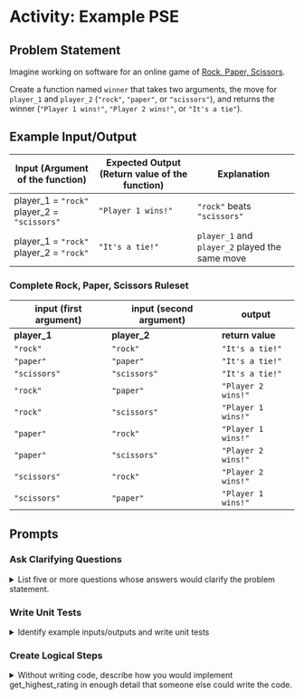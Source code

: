 # Activity: Example PSE

## Problem Statement

Imagine working on software for an online game of [Rock, Paper, Scissors](https://en.wikipedia.org/wiki/Rock_paper_scissors).

Create a function named `winner` that takes two arguments, the move for `player_1` and `player_2` (`"rock"`, `"paper"`, or `"scissors"`), and returns the winner (`"Player 1 wins!"`, `"Player 2 wins!"`, or `"It's a tie"`).

## Example Input/Output

| Input (Argument of the function) | Expected Output (Return value of the function) | Explanation|
|--|--|--|
|player_1 = `"rock"` <br> player_2 = `"scissors"`| `"Player 1 wins!"`|`"rock"` beats `"scissors"`|
|player_1 = `"rock"` <br> player_2 = `"rock"`| `"It's a tie!"`|`player_1` and `player_2` played the same move|

### Complete Rock, Paper, Scissors Ruleset
| input (first argument)| input (second argument) | output |
|--|--|--|
|**player_1** |**player_2**|**return value**|
|`"rock"`|`"rock"`|`"It's a tie!"`|
|`"paper"`|`"paper"`|`"It's a tie!"`|
|`"scissors"`|`"scissors"`|`"It's a tie!"`|
|`"rock"`|`"paper"`|`"Player 2 wins!"`|
|`"rock"`|`"scissors"`|`"Player 1 wins!"`|
|`"paper"`|`"rock"`|`"Player 1 wins!"`|
|`"paper"`|`"scissors"`|`"Player 2 wins!"`|
|`"scissors"`|`"rock"`|`"Player 2 wins!"`|
|`"scissors"`|`"paper"`|`"Player 1 wins!"`| 

## Prompts

### Ask Clarifying Questions

<details> 
 <summary>List five or more questions whose answers would clarify the problem statement.</summary>

1. How should the function handle invalid user input (i.e. player_1 = ["lizards"](https://bigbangtheory.fandom.com/wiki/Rock,_Paper,_Scissors,_Lizard,_Spock))?
2. Should a user automatically lose if they have invalid input?
3. What should happen if both users have invalid input?
4. Does capitalization matter?
5. Does extra whitespace / punctuation matter?
6. Should anything be printed to the console?
7. Is the speed / memory usage of this function important?
8. Should there be a default value for each of the arguments?
</details>

### Write Unit Tests

<details>
 <summary> Identify example inputs/outputs and write unit tests</summary>

1. Use the comments provided to write at least two example input/outputs:
    * Consider at least one nominal and one edge case.
    * What is the expected output for the given input?
    * You can use the examples provided in the prompt, or other examples.
2. Write unit tests for get_highest_rated for the nominal and edge cases you identified in the first step.

```python
# example input 1: player_1 = "rock", player_2 = "scissors"
# example output 1: "Player 1 wins!"

# example input 2: player_1 = "rock", player_2 = "lizards"
# example output 2: None

# * Note: This invalid input (player_2 = "lizards") would be better handled by raising an exception, a topic covered during Unit 1.

def test_rock_beats_scissors():
    # arrange
    player_1 = "rock"
    player_2 = "scissors"

    # act
    result = winner(player_1, player_2)

    # assert
    assert result == "Player 1 wins!"

def test_invalid_input():
    # arrange
    player_1 = "rock"
    player_2 = "lizards"

    # act
    result = winner(player_1, player_2)

    # assert
    assert result == None  
```
</details>

### Create Logical Steps

<details>
<summary>Without writing code, describe how you would implement get_highest_rating in enough detail that someone else could write the code. </summary>

* It may be helpful to break up the problem/algorithm into smaller subproblems/algorithms. For example, 1. Handle invalid input, 2. Given valid input, perform the computation/solve the problem/etc.
* Your logical steps could take the form of a numbered list, pseudo code, or anywhere inbetween. What's important at this stage is to think through and outline the implementation before writing code.

```
1. Check if player_1 and player_2 are in ["rock", "paper", "scissors"]
    - If not, return None
    - If yes, continue with algorithm
2. Check for a tie: 
    - if player_1 == player_2, return "It's a tie!"
    - if not continue
3. First deal with the case that player_1 == "rock"
    - if player_2 == "scissors", return "Player 1 wins!"
    - else (player_2 = "paper"), return "Player 2 wins!"
4. Next deal with the case that player_1 == "paper"
    - if player_2 == "rock", return "Player 1 wins!"
    - else (player_2 = "scissors"), return "Player 2 wins!"
5. Next deal with the case that player_1 == "scissors"
    - if player_2 == "rock", return "Player 2 wins!"
    - else (player_2 = "paper"), return "Player 1 wins!"

```
<details>

### Implement Solution

Implement a solution to `winner` that implements the correct logic for the Rock, Paper, Scissors ruleset outlined above. 

Below is a selection of the unit tests.

#### Tests
```python
def test_rock_beats_scissors():
    # arrange
    player_1 = "rock"
    player_2 = "scissors"

    # act
    result = winner(player_1, player_2)

    # assert
    assert result == "Player 1 wins!"

def test_invalid_input():
    # arrange
    player_1 = "rock"
    player_2 = "lizards"

    # act
    result = winner(player_1, player_2)

    # assert
    assert result == None  
```

#### Solution
```python
VALID_MOVES = ["Rock", "Paper", "Scissors"]

def winner(player_1, player_2)
    
    # invalid input
    if player_1 not in VALID_MOVES or player_2 not in VALID_MOVES:
        return None
    # tie
    if player_1 == player_2:
        return "It's a tie!"
    #  player 1 = rock
    elif player_1 == "rock":
        if player_2 == "scissors":
            return "Player 1 wins!"
        else:
            return "Player 2 wins!"
    # player 1 = paper
    elif player_1 == 'paper':
        if player_2 == 'rock':
            print("Player 1 wins!")
        elif:
            print("Player 2 wins!")
    # player 1 = scissors
    elif player_1 == 'scissors':
        if player_2 == 'rock':
            print("Player 2 wins!")
        elif:
            print("Player 1 wins!")
```